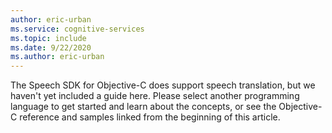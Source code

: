 ```yaml
---
author: eric-urban
ms.service: cognitive-services
ms.topic: include
ms.date: 9/22/2020
ms.author: eric-urban
---
```


The Speech SDK for Objective-C does support speech translation, but we haven't yet included a guide here. Please select another programming language to get started and learn about the concepts, or see the Objective-C reference and samples linked from the beginning of this article. 